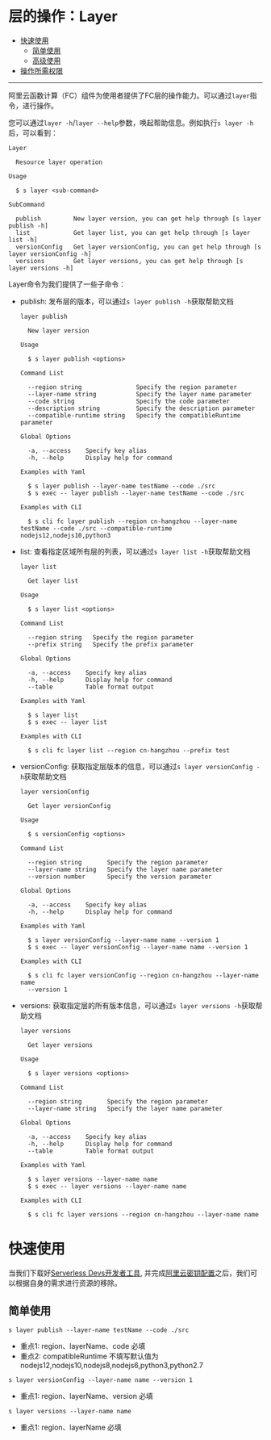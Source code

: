 # 层的操作：Layer

- [快速使用](#快速使用)
  - [简单使用](#简单使用)
  - [高级使用](#高级使用)
- [操作所需权限](../Others/authority/command.md#layer-指令)


------


阿里云函数计算（FC）组件为使用者提供了FC层的操作能力。可以通过`layer`指令，进行操作。

您可以通过`layer -h`/`layer --help`参数，唤起帮助信息。例如执行`s layer -h`后，可以看到：

```
Layer

  Resource layer operation 

Usage

  $ s layer <sub-command> 

SubCommand

  publish         New layer version, you can get help through [s layer publish -h]             
  list            Get layer list, you can get help through [s layer list -h]                   
  versionConfig   Get layer versionConfig, you can get help through [s layer versionConfig -h] 
  versions        Get layer versions, you can get help through [s layer versions -h]
```
Layer命令为我们提供了一些子命令：
- publish: 发布层的版本，可以通过`s layer publish -h`获取帮助文档
    ```
    layer publish

      New layer version 

    Usage

      $ s layer publish <options> 

    Command List

      --region string               Specify the region parameter            
      --layer-name string           Specify the layer name parameter        
      --code string                 Specify the code parameter              
      --description string          Specify the description parameter       
      --compatible-runtime string   Specify the compatibleRuntime parameter 

    Global Options

      -a, --access    Specify key alias        
      -h, --help      Display help for command 

    Examples with Yaml

      $ s layer publish --layer-name testName --code ./src         
      $ s exec -- layer publish --layer-name testName --code ./src 

    Examples with CLI

      $ s cli fc layer publish --region cn-hangzhou --layer-name testName --code ./src --compatible-runtime nodejs12,nodejs10,python3   
    ```
- list: 查看指定区域所有层的列表，可以通过`s layer list -h`获取帮助文档
    ```
    layer list

      Get layer list 

    Usage

      $ s layer list <options> 

    Command List

      --region string   Specify the region parameter 
      --prefix string   Specify the prefix parameter 

    Global Options

      -a, --access    Specify key alias        
      -h, --help      Display help for command 
      --table         Table format output      

    Examples with Yaml

      $ s layer list         
      $ s exec -- layer list 

    Examples with CLI

      $ s cli fc layer list --region cn-hangzhou --prefix test 
    ```
- versionConfig: 获取指定层版本的信息，可以通过`s layer versionConfig -h`获取帮助文档
    ```
    layer versionConfig

      Get layer versionConfig 

    Usage

      $ s versionConfig <options> 

    Command List

      --region string       Specify the region parameter     
      --layer-name string   Specify the layer name parameter 
      --version number      Specify the version parameter    

    Global Options

      -a, --access    Specify key alias        
      -h, --help      Display help for command 

    Examples with Yaml

      $ s layer versionConfig --layer-name name --version 1         
      $ s exec -- layer versionConfig --layer-name name --version 1 

    Examples with CLI

      $ s cli fc layer versionConfig --region cn-hangzhou --layer-name name         
      --version 1 
    ```
- versions: 获取指定层的所有版本信息，可以通过`s layer versions -h`获取帮助文档
    ```
    layer versions

      Get layer versions 

    Usage

      $ s layer versions <options> 

    Command List

      --region string       Specify the region parameter     
      --layer-name string   Specify the layer name parameter 

    Global Options

      -a, --access    Specify key alias        
      -h, --help      Display help for command 
      --table         Table format output      

    Examples with Yaml

      $ s layer versions --layer-name name         
      $ s exec -- layer versions --layer-name name 

    Examples with CLI

      $ s cli fc layer versions --region cn-hangzhou --layer-name name
    ```
# 快速使用

当我们下载好[Serverless Devs开发者工具](../Getting-started/Install-tutorial.md), 并完成[阿里云密钥配置](../Getting-started/Setting-up-credentials.md)之后，我们可以根据自身的需求进行资源的移除。

## 简单使用

```
s layer publish --layer-name testName --code ./src  
```

- 重点1: region、layerName、code 必填
- 重点2: compatibleRuntime 不填写默认值为 nodejs12,nodejs10,nodejs8,nodejs6,python3,python2.7


```
s layer versionConfig --layer-name name --version 1  
```

- 重点1: region、layerName、version 必填


```
s layer versions --layer-name name
```

- 重点1: region、layerName 必填

